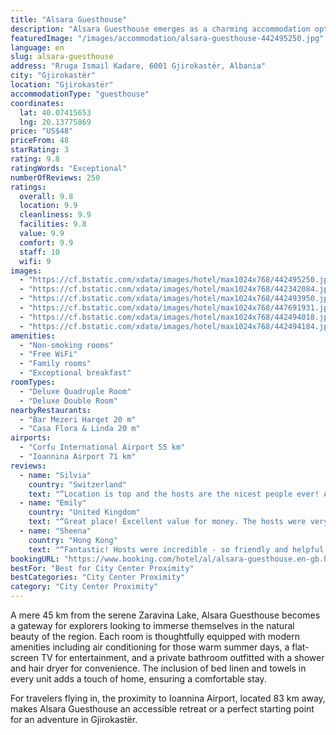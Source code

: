 ```yaml
---
title: "Alsara Guesthouse"
description: "Alsara Guesthouse emerges as a charming accommodation option in the historic city of Gjirokastër."
featuredImage: "/images/accommodation/alsara-guesthouse-442495250.jpg"
language: en
slug: alsara-guesthouse
address: "Rruga Ismail Kadare, 6001 Gjirokastër, Albania"
city: "Gjirokastër"
location: "Gjirokastër"
accommodationType: "guesthouse"
coordinates:
  lat: 40.07415653
  lng: 20.13775869
price: "US$48"
priceFrom: 48
starRating: 3
rating: 9.8
ratingWords: "Exceptional"
numberOfReviews: 250
ratings:
  overall: 9.8
  location: 9.9
  cleanliness: 9.9
  facilities: 9.8
  value: 9.9
  comfort: 9.9
  staff: 10
  wifi: 9
images:
  - "https://cf.bstatic.com/xdata/images/hotel/max1024x768/442495250.jpg?k=af8ccd169c7563f29f2d7df0e5b42a38508574d96a614766a7378268a2f9e415&o=&hp=1"
  - "https://cf.bstatic.com/xdata/images/hotel/max1024x768/442342084.jpg?k=8483e91cbc49e2332ac3c92d99b1a9d6e3b1bd26e979ab8959b113887733deca&o=&hp=1"
  - "https://cf.bstatic.com/xdata/images/hotel/max1024x768/442493950.jpg?k=76001a49bd2c67169433582ac14f92e15dc80c9e4b3174febc3755825e21aad3&o=&hp=1"
  - "https://cf.bstatic.com/xdata/images/hotel/max1024x768/447691931.jpg?k=e4c818e1993ca3c600a33be71829890796c76c8f97c7e1450d5d4ffda48b0dfd&o=&hp=1"
  - "https://cf.bstatic.com/xdata/images/hotel/max1024x768/442494018.jpg?k=0f38c31024aa554bdf8724e31108d5313d1a1855c687c8324f510e3557b8aa85&o=&hp=1"
  - "https://cf.bstatic.com/xdata/images/hotel/max1024x768/442494184.jpg?k=078fe5bbb8ed2873f98a6cc70221e26401050196d6a6c4c1f206d11f8ae4aad7&o=&hp=1"
amenities:
  - "Non-smoking rooms"
  - "Free WiFi"
  - "Family rooms"
  - "Exceptional breakfast"
roomTypes:
  - "Deluxe Quadruple Room"
  - "Deluxe Double Room"
nearbyRestaurants:
  - "Bar Mezeri Harqet 20 m"
  - "Casa Flora & Linda 20 m"
airports:
  - "Corfu International Airport 55 km"
  - "Ioannina Airport 71 km"
reviews:
  - name: "Silvia"
    country: "Switzerland"
    text: "“Location is top and the hosts are the nicest people ever! Amazing breakfast. The room was spotless clean and the beds very comfortable. Highly recommended!!! Assistance with parking was much appreciated.”"
  - name: "Emily"
    country: "United Kingdom"
    text: "“Great place! Excellent value for money. The hosts were very friendly and helpful with anything we needed. The place was extremely clean and the beds were comfortable. Breakfast was delicious with the most wonderful view of Gjirokaster!! Thanks for...”"
  - name: "Sheena"
    country: "Hong Kong"
    text: "“Fantastic! Hosts were incredible - so friendly and helpful. Great location right in the centre of everything. And fantastic breakfast spread on the rooftop terrace - enough to keep you going for the rest of the day. You cannot go wrong with...”"
bookingURL: "https://www.booking.com/hotel/al/alsara-guesthouse.en-gb.html?aid=8035640"
bestFor: "Best for City Center Proximity"
bestCategories: "City Center Proximity"
category: "City Center Proximity"
---
```


A mere 45 km from the serene Zaravina Lake, Alsara Guesthouse becomes a gateway for explorers looking to immerse themselves in the natural beauty of the region. Each room is thoughtfully equipped with modern amenities including air conditioning for those warm summer days, a flat-screen TV for entertainment, and a private bathroom outfitted with a shower and hair dryer for convenience. The inclusion of bed linen and towels in every unit adds a touch of home, ensuring a comfortable stay.

For travelers flying in, the proximity to Ioannina Airport, located 83 km away, makes Alsara Guesthouse an accessible retreat or a perfect starting point for an adventure in Gjirokastër.